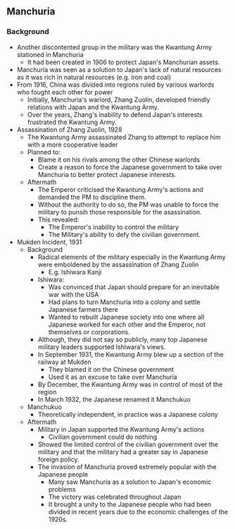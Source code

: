 ## Manchuria


### Background


- Another discontented group in the military was the Kwantung Army stationed in Manchuria
    * It had been created in 1906 to protect Japan's Manchurian assets.
- Manchuria was seen as a solution to Japan's lack of natural resources as it was rich in natural resources (e.g. iron and coal)
- From 1916, China was divided into regions ruled by various warlords who fought each other for power
    * Initially, Manchuria's warlord, Zhang Zuolin, developed friendly relations with Japan and the Kwantung Army.
    * Over the years, Zhang's inability to defend Japan's interests frustrated the Kwantung Army.
- Assassination of Zhang Zuolin, 1928
    * The Kwantung Army assassinated Zhang to attempt to replace him with a more cooperative leader
    * Planned to:
        + Blame it on his rivals among the other Chinese warlords
        + Create a reason to force the Japanese government to take over Manchuria to better protect Japanese interests.
    * Aftermath
        + The Emperor criticised the Kwantung Army's actions and demanded the PM to discipline them.
        + Without the authority to do so, the PM was unable to force the military to punsih those responsible for the asassination.
        + This revealed:
            + The Emperor's inability to control the military
            + The Military's ability to defy the civilian government.
- Mukden Incident, 1931
    * Background
        + Radical elements of the military especially in the Kwantung Army were emboldened by the assassination of Zhang Zuolin
            + E.g. Ishiwara Kanji
        + Ishiwara:
            + Was convinced that Japan should prepare for an inevitable war with the USA
            + Had plans to turn Manchuria into a colony and settle Japanese farmers there
            + Wanted to rebuilt Japanese society into one where all Japanese worked for each other and the Emperor, not themselves or corporations.
        + Although, they did not say so publicly, many top Japanese military leaders supported Ishiwara's views.
        + In September 1931, the Kwantung Army blew up a section of the railway at Mukden
            + They blamed it on the Chinese government
            + Used it as an excuse to take over Manchuria
        + By December, the Kwantung Army was in control of most of the region
        + In March 1932, the Japanese renamed it Manchukuo
    * Manchukuo
        + Theoretically independent, in practice was a Japanese colony
    * Aftermath
        + Military in Japan supported the Kwantung Army's actions
            + Civilian government could do nothing
        + Showed the limited control of the civilian government over the military and that the military had a greater say in Japanese foreign policy.
        + The invasion of Manchuria proved extremely popular with the Japanese people
            + Many saw Manchuria as a solution to Japan's economic problems
            + The victory was celebrated throughout Japan
            + It brought a unity to the Japanese people who had been divided in recent years due to the economic challenges of the 1920s.

